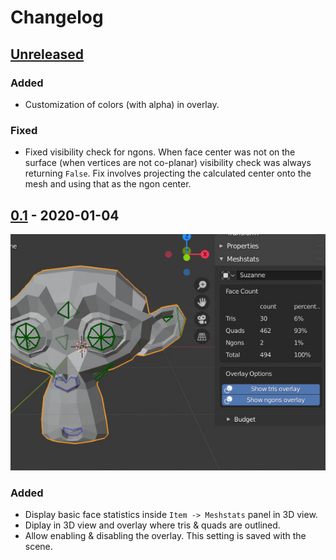 # Changelog

## [Unreleased]

### Added
- Customization of colors (with alpha) in overlay.

### Fixed
- Fixed visibility check for ngons.  When face center was not on the surface
  (when vertices are not co-planar) visibility check was always returning
  `False`.  Fix involves projecting the calculated center onto the mesh and
  using that as the ngon center.

## [0.1] - 2020-01-04

![screenshot_v0.1_1.jpeg](./img/screenshot_v0.1_1.jpeg)

### Added
- Display basic face statistics inside `Item -> Meshstats` panel in 3D view.
- Diplay in 3D view and overlay where tris & quads are outlined.
- Allow enabling & disabling the overlay.  This setting is saved with the
  scene.

[Unreleased]: https://github.com/muhuk/meshstats/compare/v0.1...HEAD
[0.1]: https://github.com/muhuk/meshstats/releases/tag/v0.1
